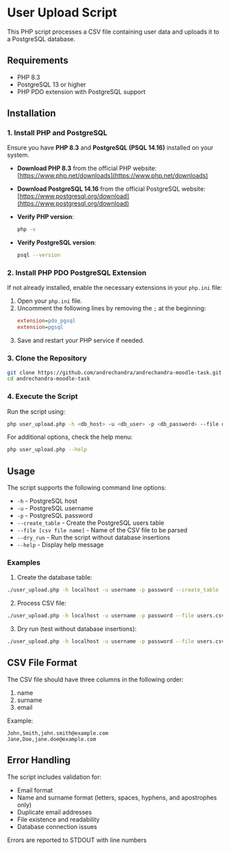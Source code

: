 # User Upload Script

This PHP script processes a CSV file containing user data and uploads it to a PostgreSQL database.

## Requirements

- PHP 8.3
- PostgreSQL 13 or higher
- PHP PDO extension with PostgreSQL support

## Installation

### 1. Install PHP and PostgreSQL
Ensure you have **PHP 8.3** and **PostgreSQL (PSQL 14.16)** installed on your system.

- **Download PHP 8.3** from the official PHP website: [https://www.php.net/downloads](https://www.php.net/downloads)
- **Download PostgreSQL 14.16** from the official PostgreSQL website: [https://www.postgresql.org/download](https://www.postgresql.org/download)

- **Verify PHP version**:
  ```sh
  php -v
  ```  
- **Verify PostgreSQL version**:
  ```sh
  psql --version
  ```  

### 2. Install PHP PDO PostgreSQL Extension
If not already installed, enable the necessary extensions in your `php.ini` file:
1. Open your `php.ini` file.
2. Uncomment the following lines by removing the `;` at the beginning:
   ```ini
   extension=pdo_pgsql
   extension=pgsql
   ```
3. Save and restart your PHP service if needed.

### 3. Clone the Repository
```sh
git clone https://github.com/andrechandra/andrechandra-moodle-task.git
cd andrechandra-moodle-task
```

### 4. Execute the Script
Run the script using:
```sh
php user_upload.php -h <db_host> -u <db_user> -p <db_password> --file users.csv 
```

For additional options, check the help menu:
```sh
php user_upload.php --help
```

## Usage

The script supports the following command line options:

- `-h` - PostgreSQL host
- `-u` - PostgreSQL username
- `-p` - PostgreSQL password
- `--create_table` - Create the PostgreSQL users table
- `--file [csv file name]` - Name of the CSV file to be parsed
- `--dry_run` - Run the script without database insertions
- `--help` - Display help message

### Examples

1. Create the database table:
```bash
./user_upload.php -h localhost -u username -p password --create_table
```

2. Process CSV file:
```bash
./user_upload.php -h localhost -u username -p password --file users.csv
```

3. Dry run (test without database insertions):
```bash
./user_upload.php -h localhost -u username -p password --file users.csv --dry_run
```

## CSV File Format

The CSV file should have three columns in the following order:
1. name
2. surname
3. email

Example:
```csv
John,Smith,john.smith@example.com
Jane,Doe,jane.doe@example.com
```

## Error Handling

The script includes validation for:
- Email format
- Name and surname format (letters, spaces, hyphens, and apostrophes only)
- Duplicate email addresses
- File existence and readability
- Database connection issues

Errors are reported to STDOUT with line numbers